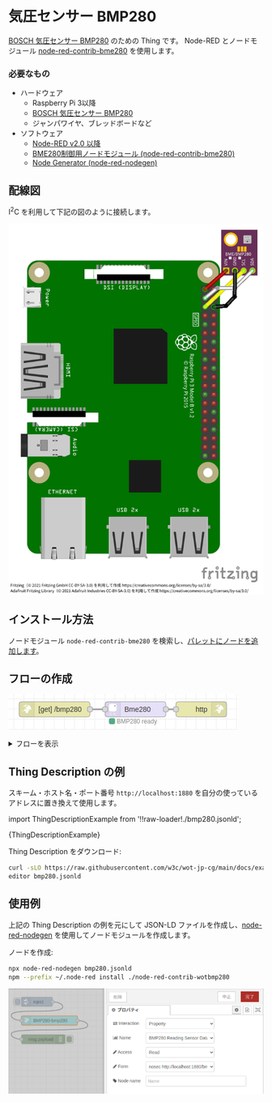 # 気圧センサー BMP280

[BOSCH 気圧センサー BMP280](https://www.bosch-sensortec.com/products/environmental-sensors/pressure-sensors/bmp280/) のための Thing です。
Node-RED とノードモジュール [node-red-contrib-bme280](https://www.npmjs.com/package/node-red-contrib-bme280) を使用します。

### 必要なもの
- ハードウェア
  - Raspberry Pi 3以降
  - [BOSCH 気圧センサー BMP280](https://www.bosch-sensortec.com/products/environmental-sensors/pressure-sensors/bmp280/)
  - ジャンパワイヤ、ブレッドボードなど
- ソフトウェア
  - [Node-RED v2.0 以降](https://nodered.org/)
  - [BME280制御用ノードモジュール (node-red-contrib-bme280)](https://flows.nodered.org/node/node-red-contrib-bme280)
  - [Node Generator (node-red-nodegen)](https://github.com/node-red/node-red-nodegen)

## 配線図

I<sup>2</sup>C を利用して下記の図のように接続します。

![配線図](bmp280.png)

## インストール方法

ノードモジュール `node-red-contrib-bme280` を検索し、[パレットにノードを追加します](https://nodered.jp/docs/user-guide/runtime/adding-nodes)。

## フローの作成

![フローの例](flow.png)

<details>
<summary>フローを表示</summary>

下記のフローを[インポートします](https://nodered.jp/docs/user-guide/editor/workspace/import-export)。

import CodeBlock from '@theme/CodeBlock';
import FlowExample from "./flow.json.raw!=!raw-loader!./flow.json"

<CodeBlock language="json">{FlowExample}</CodeBlock>

</details>

## Thing Description の例

スキーム・ホスト名・ポート番号 `http://localhost:1880` を自分の使っているアドレスに置き換えて使用します。

import ThingDescriptionExample from '!!raw-loader!./bmp280.jsonld';

<CodeBlock language="json">{ThingDescriptionExample}</CodeBlock>

Thing Description をダウンロード:

```sh
curl -sLO https://raw.githubusercontent.com/w3c/wot-jp-cg/main/docs/examples/bmp280/bmp280.jsonld
editor bmp280.jsonld
```

## 使用例

上記の Thing Description の例を元にして JSON-LD ファイルを作成し、[node-red-nodegen](https://github.com/node-red/node-red-nodegen) を使用してノードモジュールを作成します。

ノードを作成:

```sh
npx node-red-nodegen bmp280.jsonld
npm --prefix ~/.node-red install ./node-red-contrib-wotbmp280
```

![使用例](bmp280-node.png)

